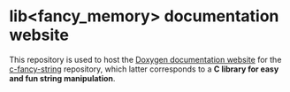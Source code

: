 # lib<fancy_memory> documentation website

This repository is used to host the [Doxygen documentation website](https://BB-301.github.io/c-fancy-string-docs) for the [c-fancy-string](https://github.com/BB-301/c-fancy-string) repository, which latter corresponds to a **C library for easy and fun string manipulation**.